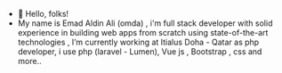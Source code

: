 - 👋 Hello, folks!
- My name is Emad Aldin Ali (omda) , i'm full stack developer with solid experience in building web apps from scratch using state-of-the-art technologies , I’m currently working at Itialus Doha - Qatar as php developer, i use php (laravel - Lumen), Vue js , Bootstrap , css and more..  

<!---
omdasoft/omdasoft is a ✨ special ✨ repository because its `README.md` (this file) appears on your GitHub profile.
You can click the Preview link to take a look at your changes.
--->
